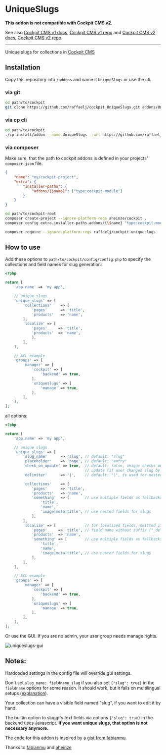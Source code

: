 # UniqueSlugs

**This addon is not compatible with Cockpit CMS v2.**

See also [Cockpit CMS v1 docs](https://v1.getcockpit.com/documentation), [Cockpit CMS v1 repo](https://github.com/agentejo/cockpit) and [Cockpit CMS v2 docs](https://getcockpit.com/documentation/), [Cockpit CMS v2 repo](https://github.com/Cockpit-HQ/Cockpit).

---

Unique slugs for collections in [Cockpit CMS][2]

## Installation

Copy this repository into `/addons` and name it `UniqueSlugs` or use the cli.

### via git

```bash
cd path/to/cockpit
git clone https://github.com/raffaelj/cockpit_UniqueSlugs.git addons/UniqueSlugs
```

### via cp cli

```bash
cd path/to/cockpit
./cp install/addon --name UniqueSlugs --url https://github.com/raffaelj/cockpit_UniqueSlugs/archive/master.zip
```

### via composer

Make sure, that the path to cockpit addons is defined in your projects' `composer.json` file.

```json
{
    "name": "my/cockpit-project",
    "extra": {
        "installer-paths": {
            "addons/{$name}": ["type:cockpit-module"]
        }
    }
}
```

```bash
cd path/to/cockpit-root
composer create-project --ignore-platform-reqs aheinze/cockpit .
composer config extra.installer-paths.addons/{\$name} "type:cockpit-module"

composer require --ignore-platform-reqs raffaelj/cockpit-uniqueslugs
```

## How to use

Add these options to `path/to/cockpit/config/config.php` to specify the collections and field names for slug generation:

```php
<?php

return [
    'app.name' => 'my app',

    // unique slugs
    'unique_slugs' => [
        'collections'    => [
            'pages'      => 'title',
            'products'   => 'name',
        ],
        'localize' => [
            'pages'     => 'title',
            'products'  => 'name',
            ],
        ],
    ],

    // ACL example
    'groups' => [
        'manager' => [
            'cockpit' => [
                'backend' => true,
            ],
            'uniqueslugs' => [
                'manage' => true,
            ],
        ],
    ],
];
```

all options:

```php
<?php

return [
    'app.name' => 'my app',

    // unique slugs
    'unique_slugs' => [
        'slug_name'      => 'slug', // default: "slug"
        'placeholder'    => 'page', // default: "entry"
        'check_on_update' => true,  // default: false, unique checks on each
                                    // update (if user changes slug by hand)
        'delimiter'      => '|',    // default: "|", is used for nested fields

        'collections'    => [
            'pages'      => 'title',
            'products'   => 'name',
            'something'  => [       // use multiple fields as fallbacks
                'title',
                'name',
                'image|meta|title', // use nested fields for slugs
            ],
        ],
        'localize' => [             // for localized fields, omitted if not set
            'pages'     => 'title', // field name without suffix ("_de")
            'products'  => 'name',
            'something' => [        // use multiple fields as fallbacks
                'title',
                'name',
                'image|meta|title', // use nested fields for slugs
            ],
        ],
    ],

    // ACL example
    'groups' => [
        'manager' => [
            'cockpit' => [
                'backend' => true,
            ],
            'uniqueslugs' => [
                'manage' => true,
            ],
        ],
    ],
];
```

Or use the GUI. If you are no admin, your user group needs manage rights.

![uniqueslugs-gui](https://user-images.githubusercontent.com/13042193/59967705-2c8d4200-952e-11e9-95d0-82e1cc21e4ad.png)

## Notes:

Hardcoded settings in the config file will override gui settings.

Don't set `slug_name: fieldname_slug` if you also set `{"slug": true}` in the `fieldname` options for some reason. It should work, but it fails on multilingual setups ([explanation][3]).

Your collection can have a visible field named "slug", if you want to edit it by hand.

The builtin option to sluggify text fields via options `{"slug": true}` in the backend uses Javascript. **If you want unique slugs, that option is not necessary anymore.**

The code for this addon is inspired by a [gist from fabianmu][4].

Thanks to [fabianmu][5] and [aheinze][6]

[1]: https://github.com/agentejo/cockpit/commit/fc7bb9cbe7dc2bb69f8f34ca2e899b9ad49f33fc#diff-dbdace793615e1dc2b38f69bdac96950
[2]: https://github.com/agentejo/cockpit
[3]: https://github.com/agentejo/cockpit/issues/906
[4]: https://gist.github.com/fabianmu/5f73a6c2303e08add4e00dc2e548ef2d
[5]: https://github.com/fabianmu
[6]: https://github.com/aheinze
